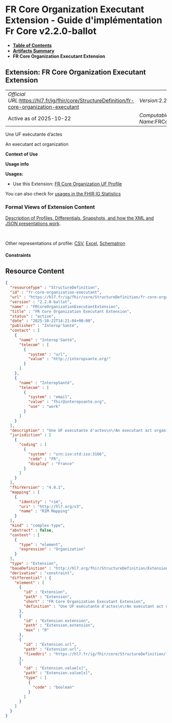 # FR Core Organization Executant Extension - Guide d'implémentation Fr Core v2.2.0-ballot

* [**Table of Contents**](toc.md)
* [**Artifacts Summary**](artifacts.md)
* **FR Core Organization Executant Extension**

## Extension: FR Core Organization Executant Extension 

| | |
| :--- | :--- |
| *Official URL*:https://hl7.fr/ig/fhir/core/StructureDefinition/fr-core-organization-executant | *Version*:2.2.0-ballot |
| Active as of 2025-10-22 | *Computable Name*:FRCoreOrganizationExecutantExtension |

Une UF exécutante d’actes

An executant act organization

**Context of Use**

**Usage info**

**Usages:**

* Use this Extension: [FR Core Organization UF Profile](StructureDefinition-fr-core-organization-uf.md)

You can also check for [usages in the FHIR IG Statistics](https://packages2.fhir.org/xig/hl7.fhir.fr.core|current/StructureDefinition/fr-core-organization-executant)

### Formal Views of Extension Content

 [Description of Profiles, Differentials, Snapshots, and how the XML and JSON presentations work](http://build.fhir.org/ig/FHIR/ig-guidance/readingIgs.html#structure-definitions). 

 

Other representations of profile: [CSV](StructureDefinition-fr-core-organization-executant.csv), [Excel](StructureDefinition-fr-core-organization-executant.xlsx), [Schematron](StructureDefinition-fr-core-organization-executant.sch) 

#### Constraints



## Resource Content

```json
{
  "resourceType" : "StructureDefinition",
  "id" : "fr-core-organization-executant",
  "url" : "https://hl7.fr/ig/fhir/core/StructureDefinition/fr-core-organization-executant",
  "version" : "2.2.0-ballot",
  "name" : "FRCoreOrganizationExecutantExtension",
  "title" : "FR Core Organization Executant Extension",
  "status" : "active",
  "date" : "2025-10-22T14:21:04+00:00",
  "publisher" : "Interop'Santé",
  "contact" : [
    {
      "name" : "Interop'Santé",
      "telecom" : [
        {
          "system" : "url",
          "value" : "http://interopsante.org/"
        }
      ]
    },
    {
      "name" : "InteropSanté",
      "telecom" : [
        {
          "system" : "email",
          "value" : "fhir@interopsante.org",
          "use" : "work"
        }
      ]
    }
  ],
  "description" : "Une UF exécutante d'actes\n\rAn executant act organization",
  "jurisdiction" : [
    {
      "coding" : [
        {
          "system" : "urn:iso:std:iso:3166",
          "code" : "FR",
          "display" : "France"
        }
      ]
    }
  ],
  "fhirVersion" : "4.0.1",
  "mapping" : [
    {
      "identity" : "rim",
      "uri" : "http://hl7.org/v3",
      "name" : "RIM Mapping"
    }
  ],
  "kind" : "complex-type",
  "abstract" : false,
  "context" : [
    {
      "type" : "element",
      "expression" : "Organization"
    }
  ],
  "type" : "Extension",
  "baseDefinition" : "http://hl7.org/fhir/StructureDefinition/Extension",
  "derivation" : "constraint",
  "differential" : {
    "element" : [
      {
        "id" : "Extension",
        "path" : "Extension",
        "short" : "FR Core Organization Executant Extension",
        "definition" : "Une UF exécutante d'actes\n\rAn executant act organization"
      },
      {
        "id" : "Extension.extension",
        "path" : "Extension.extension",
        "max" : "0"
      },
      {
        "id" : "Extension.url",
        "path" : "Extension.url",
        "fixedUri" : "https://hl7.fr/ig/fhir/core/StructureDefinition/fr-core-organization-executant"
      },
      {
        "id" : "Extension.value[x]",
        "path" : "Extension.value[x]",
        "type" : [
          {
            "code" : "boolean"
          }
        ]
      }
    ]
  }
}

```

